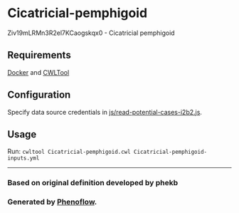 # Cicatricial-pemphigoid

Ziv19mLRMn3R2el7KCaogskqx0 - Cicatricial pemphigoid

## Requirements

[Docker](https://docs.docker.com/install/) and [CWLTool](https://github.com/common-workflow-language/cwltool#install)

## Configuration

Specify data source credentials in [js/read-potential-cases-i2b2.js](js/read-potential-cases-i2b2.js).

## Usage

Run: `cwltool Cicatricial-pemphigoid.cwl Cicatricial-pemphigoid-inputs.yml`

***

### Based on original definition developed by phekb
### Generated by [Phenoflow](https://kclhi.org/phenoflow).
